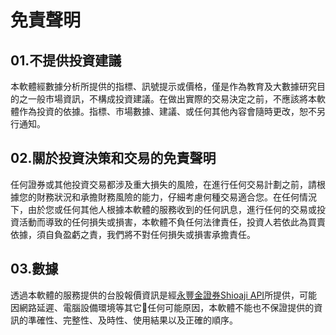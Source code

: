 # 免責聲明

## 01.不提供投資建議

本軟體經數據分析所提供的指標、訊號提示或價格，僅是作為教育及大數據研究目的之一般市場資訊，不構成投資建議。在做出實際的交易決定之前，不應該將本軟體作為投資的依據。指標、市場數據、建議、或任何其他內容會隨時更改，恕不另行通知。


## 02.關於投資決策和交易的免責聲明

任何證券或其他投資交易都涉及重大損失的風險，在進行任何交易計劃之前，請根據您的財務狀況和承擔財務風險的能力，仔細考慮何種交易適合您。在任何情況下，由於您或任何其他人根據本軟體的服務收到的任何訊息，進行任何的交易或投資活動而導致的任何損失或損害，本軟體不負任何法律責任，投資人若依此為買賣依據，須自負盈虧之責，我們將不對任何損失或損害承擔責任。

## 03.數據

透過本軟體的服務提供的台股報價資訊是經[永豐金證券Shioaji API](https://sinotrade.github.io/)所提供，可能因網路延遲、電腦設備環境等其它任何可能原因，本軟體不能也不保證提供的資訊的準確性、完整性、及時性、使用結果以及正確的順序。